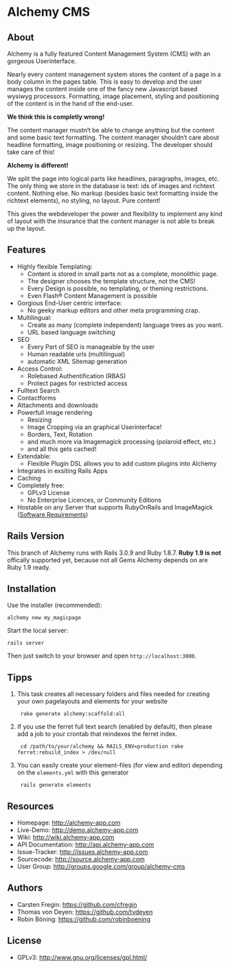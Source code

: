 Alchemy CMS
===========

About
-----

Alchemy is a fully featured Content Management System (CMS) with an gorgeous Userinterface.

Nearly every content management system stores the content of a page in a body column in the pages table. This is easy to develop and the user manages the content inside one of the fancy new Javascript based wysiwyg processors. Formatting, image placement, styling and positioning of the content is in the hand of the end-user.

__We think this is completly wrong!__

The content manager mustn‘t be able to change anything but the content and some basic text formatting. The content manager shouldn‘t care about headline formatting, image positioning or resizing. The developer should take care of this!

__Alchemy is different!__

We split the page into logical parts like headlines, paragraphs, images, etc. The only thing we store in  the database is text: ids of images and richtext content. Nothing else. No markup (besides basic text formatting inside the richtext elements), no styling, no layout. Pure content!

This gives the webdeveloper the power and flexibility to implement any kind of layout with the insurance that the content manager is not able to break up the layout.

Features
--------

- Highly flexible Templating:
  - Content is stored in small parts not as a complete, monolithic page.
  - The designer chooses the template structure, not the CMS!
  - Every Design is possible, no templating, or theming restrictions.
  - Even Flash® Content Management is possible
- Gorgious End-User centric interface:
  - No geeky markup editors and other meta programming crap.
- Multilingual:
  - Create as many (complete independent) language trees as you want.
  - URL based language switching
- SEO
  - Every Part of SEO is manageable by the user
  - Human readable urls (multilingual)
  - automatic XML Sitemap generation
- Access Control:
  - Rolebased Authentification (RBAS)
  - Protect pages for restricted access
- Fulltext Search
- Contactforms
- Attachments and downloads
- Powerfull image rendering
  - Resizing
  - Image Cropping via an graphical Userinterface!
  - Borders, Text, Rotation
  - and much more via Imagemagick processing (polaroid effect, etc.)
  - and all this gets cached!
- Extendable:
  - Flexible Plugin DSL allows you to add custom plugins into Alchemy
- Integrates in exsiting Rails Apps
- Caching
- Completely free:
  - GPLv3 License
  - No Enterprise Licences, or Community Editions
- Hostable on any Server that supports RubyOnRails and ImageMagick ([Software Requirements](https://github.com/magiclabs/alchemy/wiki/Software-Requirements))

Rails Version
-------------

This branch of Alchemy runs with Rails 3.0.9 and Ruby 1.8.7. __Ruby 1.9 is not__ offically supported yet, because not all Gems Alchemy depends on are Ruby 1.9 ready.

Installation
------------

Use the installer (recommended):

    alchemy new my_magicpage

Start the local server:

    rails server

Then just switch to your browser and open `http://localhost:3000`.

Tipps
-----

1. This task creates all necessary folders and files needed for creating your own pagelayouts and elements for your website

        rake generate alchemy:scaffold:all

2. If you use the ferret full text search (enabled by default), then please add a job to your crontab that reindexes the ferret index.

        cd /path/to/your/alchemy && RAILS_ENV=production rake ferret:rebuild_index > /dev/null

3. You can easily create your element-files (for view and editor) depending on the `elements.yml` with this generator

        rails generate elements

Resources
---------

* Homepage: <http://alchemy-app.com>
* Live-Demo: <http://demo.alchemy-app.com>
* Wiki: <http://wiki.alchemy-app.com>
* API Documentation: <http://api.alchemy-app.com>
* Issue-Tracker: <http://issues.alchemy-app.com>
* Sourcecode: <http://source.alchemy-app.com>
* User Group: <http://groups.google.com/group/alchemy-cms>

Authors
---------

* Carsten Fregin: <https://github.com/cfregin>
* Thomas von Deyen: <https://github.com/tvdeyen>
* Robin Böning: <https://github.com/robinboening>

License
-------

* GPLv3: <http://www.gnu.org/licenses/gpl.html/>

